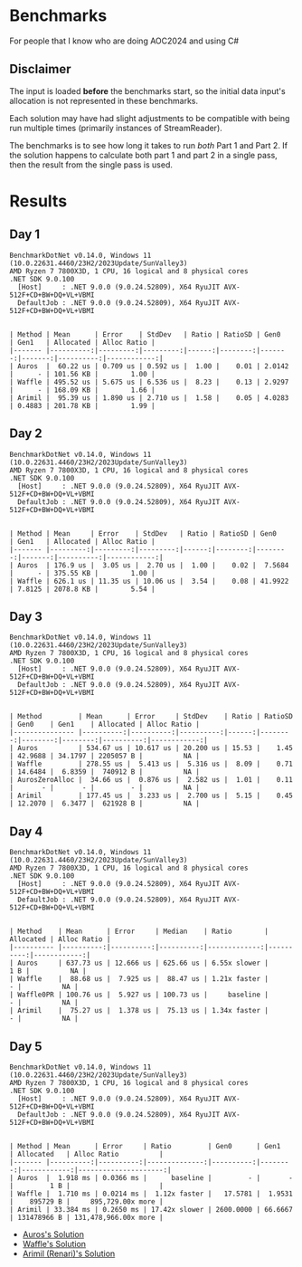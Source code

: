 # Benchmarks
For people that I know who are doing AOC2024 and using C#

## Disclaimer
The input is loaded **before** the benchmarks start, so the initial data input's allocation is not represented in these benchmarks.

Each solution may have had slight adjustments to be compatible with being run multiple times (primarily instances of StreamReader).

The benchmarks is to see how long it takes to run *both* Part 1 and Part 2. If the solution happens to calculate both part 1 and part 2 in a single pass, then the result from the single pass is used.

# Results

## Day 1

```
BenchmarkDotNet v0.14.0, Windows 11 (10.0.22631.4460/23H2/2023Update/SunValley3)
AMD Ryzen 7 7800X3D, 1 CPU, 16 logical and 8 physical cores
.NET SDK 9.0.100
  [Host]     : .NET 9.0.0 (9.0.24.52809), X64 RyuJIT AVX-512F+CD+BW+DQ+VL+VBMI
  DefaultJob : .NET 9.0.0 (9.0.24.52809), X64 RyuJIT AVX-512F+CD+BW+DQ+VL+VBMI


| Method | Mean      | Error    | StdDev   | Ratio | RatioSD | Gen0   | Gen1   | Allocated | Alloc Ratio |
|------- |----------:|---------:|---------:|------:|--------:|-------:|-------:|----------:|------------:|
| Auros  |  60.22 us | 0.709 us | 0.592 us |  1.00 |    0.01 | 2.0142 |      - | 101.56 KB |        1.00 |
| Waffle | 495.52 us | 5.675 us | 6.536 us |  8.23 |    0.13 | 2.9297 |      - | 168.09 KB |        1.66 |
| Arimil |  95.39 us | 1.890 us | 2.710 us |  1.58 |    0.05 | 4.0283 | 0.4883 | 201.78 KB |        1.99 |
```

## Day 2

```
BenchmarkDotNet v0.14.0, Windows 11 (10.0.22631.4460/23H2/2023Update/SunValley3)
AMD Ryzen 7 7800X3D, 1 CPU, 16 logical and 8 physical cores
.NET SDK 9.0.100
  [Host]     : .NET 9.0.0 (9.0.24.52809), X64 RyuJIT AVX-512F+CD+BW+DQ+VL+VBMI
  DefaultJob : .NET 9.0.0 (9.0.24.52809), X64 RyuJIT AVX-512F+CD+BW+DQ+VL+VBMI


| Method | Mean     | Error    | StdDev   | Ratio | RatioSD | Gen0    | Gen1   | Allocated | Alloc Ratio |
|------- |---------:|---------:|---------:|------:|--------:|--------:|-------:|----------:|------------:|
| Auros  | 176.9 us |  3.05 us |  2.70 us |  1.00 |    0.02 |  7.5684 |      - | 375.55 KB |        1.00 |
| Waffle | 626.1 us | 11.35 us | 10.06 us |  3.54 |    0.08 | 41.9922 | 7.8125 | 2078.8 KB |        5.54 |
```

## Day 3

```
BenchmarkDotNet v0.14.0, Windows 11 (10.0.22631.4460/23H2/2023Update/SunValley3)
AMD Ryzen 7 7800X3D, 1 CPU, 16 logical and 8 physical cores
.NET SDK 9.0.100
  [Host]     : .NET 9.0.0 (9.0.24.52809), X64 RyuJIT AVX-512F+CD+BW+DQ+VL+VBMI
  DefaultJob : .NET 9.0.0 (9.0.24.52809), X64 RyuJIT AVX-512F+CD+BW+DQ+VL+VBMI


| Method         | Mean      | Error     | StdDev    | Ratio | RatioSD | Gen0    | Gen1    | Allocated | Alloc Ratio |
|--------------- |----------:|----------:|----------:|------:|--------:|--------:|--------:|----------:|------------:|
| Auros          | 534.67 us | 10.617 us | 20.200 us | 15.53 |    1.45 | 42.9688 | 34.1797 | 2205057 B |          NA |
| Waffle         | 278.55 us |  5.413 us |  5.316 us |  8.09 |    0.71 | 14.6484 |  6.8359 |  740912 B |          NA |
| AurosZeroAlloc |  34.66 us |  0.876 us |  2.582 us |  1.01 |    0.11 |       - |       - |         - |          NA |
| Arimil         | 177.45 us |  3.233 us |  2.700 us |  5.15 |    0.45 | 12.2070 |  6.3477 |  621928 B |          NA |
```

## Day 4

```
BenchmarkDotNet v0.14.0, Windows 11 (10.0.22631.4460/23H2/2023Update/SunValley3)
AMD Ryzen 7 7800X3D, 1 CPU, 16 logical and 8 physical cores
.NET SDK 9.0.100
  [Host]     : .NET 9.0.0 (9.0.24.52809), X64 RyuJIT AVX-512F+CD+BW+DQ+VL+VBMI
  DefaultJob : .NET 9.0.0 (9.0.24.52809), X64 RyuJIT AVX-512F+CD+BW+DQ+VL+VBMI


| Method    | Mean      | Error     | Median    | Ratio        | Allocated | Alloc Ratio |
|---------- |----------:|----------:|----------:|-------------:|----------:|------------:|
| Auros     | 637.73 us | 12.666 us | 625.66 us | 6.55x slower |       1 B |          NA |
| Waffle    |  88.68 us |  7.925 us |  88.47 us | 1.21x faster |         - |          NA |
| Waffle0PR | 100.76 us |  5.927 us | 100.73 us |     baseline |         - |          NA |
| Arimil    |  75.27 us |  1.378 us |  75.13 us | 1.34x faster |         - |          NA |
```

## Day 5

```
BenchmarkDotNet v0.14.0, Windows 11 (10.0.22631.4460/23H2/2023Update/SunValley3)
AMD Ryzen 7 7800X3D, 1 CPU, 16 logical and 8 physical cores
.NET SDK 9.0.100
  [Host]     : .NET 9.0.0 (9.0.24.52809), X64 RyuJIT AVX-512F+CD+BW+DQ+VL+VBMI
  DefaultJob : .NET 9.0.0 (9.0.24.52809), X64 RyuJIT AVX-512F+CD+BW+DQ+VL+VBMI


| Method | Mean      | Error     | Ratio         | Gen0      | Gen1    | Allocated   | Alloc Ratio          |
|------- |----------:|----------:|--------------:|----------:|--------:|------------:|---------------------:|
| Auros  |  1.918 ms | 0.0366 ms |      baseline |         - |       - |         1 B |                      |
| Waffle |  1.710 ms | 0.0214 ms |  1.12x faster |   17.5781 |  1.9531 |    895729 B |     895,729.00x more |
| Arimil | 33.384 ms | 0.2650 ms | 17.42x slower | 2600.0000 | 66.6667 | 131478966 B | 131,478,966.00x more |
```

* [Auros's Solution](github.com/Auros/AOC2024/blob/main/src/Day05/Program.cs)
* [Waffle's Solution](https://github.com/GiantWaffleCode/AoC2024/blob/master/Day05/Program.cs)
* [Arimil (Renari)'s Solution](https://github.com/Renari/AoC2024/blob/master/5/Program.cs)